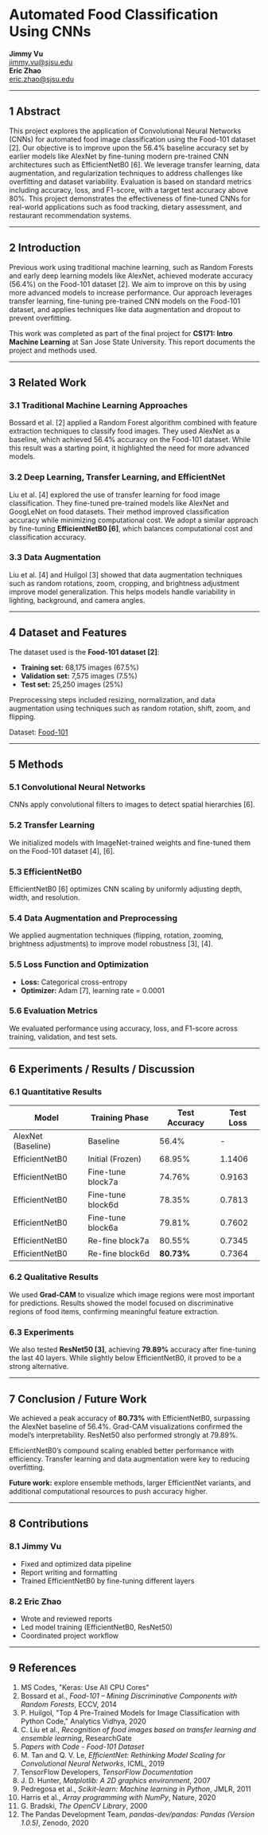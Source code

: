 # Automated Food Classification Using CNNs

**Jimmy Vu**  
jimmy.vu@sjsu.edu  
**Eric Zhao**  
eric.zhao@sjsu.edu  

---

## 1 Abstract
This project explores the application of Convolutional Neural Networks (CNNs) for automated food image classification using the Food-101 dataset [2]. Our objective is to improve upon the 56.4% baseline accuracy set by earlier models like AlexNet by fine-tuning modern pre-trained CNN architectures such as EfficientNetB0 [6]. We leverage transfer learning, data augmentation, and regularization techniques to address challenges like overfitting and dataset variability. Evaluation is based on standard metrics including accuracy, loss, and F1-score, with a target test accuracy above 80%. This project demonstrates the effectiveness of fine-tuned CNNs for real-world applications such as food tracking, dietary assessment, and restaurant recommendation systems.

---

## 2 Introduction
Previous work using traditional machine learning, such as Random Forests and early deep learning models like AlexNet, achieved moderate accuracy (56.4%) on the Food-101 dataset [2]. We aim to improve on this by using more advanced models to increase performance. Our approach leverages transfer learning, fine-tuning pre-trained CNN models on the Food-101 dataset, and applies techniques like data augmentation and dropout to prevent overfitting.

This work was completed as part of the final project for **CS171: Intro Machine Learning** at San Jose State University. This report documents the project and methods used.

---

## 3 Related Work

### 3.1 Traditional Machine Learning Approaches
Bossard et al. [2] applied a Random Forest algorithm combined with feature extraction techniques to classify food images. They used AlexNet as a baseline, which achieved 56.4% accuracy on the Food-101 dataset. While this result was a starting point, it highlighted the need for more advanced models.

### 3.2 Deep Learning, Transfer Learning, and EfficientNet
Liu et al. [4] explored the use of transfer learning for food image classification. They fine-tuned pre-trained models like AlexNet and GoogLeNet on food datasets. Their method improved classification accuracy while minimizing computational cost. We adopt a similar approach by fine-tuning **EfficientNetB0 [6]**, which balances computational cost and classification accuracy.

### 3.3 Data Augmentation
Liu et al. [4] and Huilgol [3] showed that data augmentation techniques such as random rotations, zoom, cropping, and brightness adjustment improve model generalization. This helps models handle variability in lighting, background, and camera angles.

---

## 4 Dataset and Features
The dataset used is the **Food-101 dataset [2]**:
- **Training set:** 68,175 images (67.5%)  
- **Validation set:** 7,575 images (7.5%)  
- **Test set:** 25,250 images (25%)  

Preprocessing steps included resizing, normalization, and data augmentation using techniques such as random rotation, shift, zoom, and flipping.

Dataset: [Food-101](https://data.vision.ee.ethz.ch/cvl/datasets_extra/food-101/)

---

## 5 Methods

### 5.1 Convolutional Neural Networks
CNNs apply convolutional filters to images to detect spatial hierarchies [6].

### 5.2 Transfer Learning
We initialized models with ImageNet-trained weights and fine-tuned them on the Food-101 dataset [4], [6].

### 5.3 EfficientNetB0
EfficientNetB0 [6] optimizes CNN scaling by uniformly adjusting depth, width, and resolution.

### 5.4 Data Augmentation and Preprocessing
We applied augmentation techniques (flipping, rotation, zooming, brightness adjustments) to improve model robustness [3], [4].

### 5.5 Loss Function and Optimization
- **Loss:** Categorical cross-entropy  
- **Optimizer:** Adam [7], learning rate = 0.0001

### 5.6 Evaluation Metrics
We evaluated performance using accuracy, loss, and F1-score across training, validation, and test sets.

---

## 6 Experiments / Results / Discussion

### 6.1 Quantitative Results
| Model              | Training Phase     | Test Accuracy | Test Loss |
|--------------------|-------------------|---------------|-----------|
| AlexNet (Baseline) | Baseline          | 56.4%         | -         |
| EfficientNetB0     | Initial (Frozen)  | 68.95%        | 1.1406    |
| EfficientNetB0     | Fine-tune block7a | 74.76%        | 0.9163    |
| EfficientNetB0     | Fine-tune block6d | 78.35%        | 0.7813    |
| EfficientNetB0     | Fine-tune block6a | 79.81%        | 0.7602    |
| EfficientNetB0     | Re-fine block7a   | 80.55%        | 0.7345    |
| EfficientNetB0     | Re-fine block6d   | **80.73%**    | 0.7364    |

### 6.2 Qualitative Results
We used **Grad-CAM** to visualize which image regions were most important for predictions. Results showed the model focused on discriminative regions of food items, confirming meaningful feature extraction.

### 6.3 Experiments
We also tested **ResNet50 [3]**, achieving **79.89%** accuracy after fine-tuning the last 40 layers. While slightly below EfficientNetB0, it proved to be a strong alternative.

---

## 7 Conclusion / Future Work
We achieved a peak accuracy of **80.73%** with EfficientNetB0, surpassing the AlexNet baseline of 56.4%. Grad-CAM visualizations confirmed the model’s interpretability. ResNet50 also performed strongly at 79.89%.

EfficientNetB0’s compound scaling enabled better performance with efficiency. Transfer learning and data augmentation were key to reducing overfitting.

**Future work:** explore ensemble methods, larger EfficientNet variants, and additional computational resources to push accuracy higher.

---

## 8 Contributions

### 8.1 Jimmy Vu
- Fixed and optimized data pipeline  
- Report writing and formatting  
- Trained EfficientNetB0 by fine-tuning different layers

### 8.2 Eric Zhao
- Wrote and reviewed reports  
- Led model training (EfficientNetB0, ResNet50)  
- Coordinated project workflow

---

## 9 References
1. MS Codes, "Keras: Use All CPU Cores"  
2. Bossard et al., *Food-101 – Mining Discriminative Components with Random Forests*, ECCV, 2014  
3. P. Huilgol, "Top 4 Pre-Trained Models for Image Classification with Python Code," Analytics Vidhya, 2020  
4. C. Liu et al., *Recognition of food images based on transfer learning and ensemble learning*, ResearchGate  
5. *Papers with Code - Food-101 Dataset*  
6. M. Tan and Q. V. Le, *EfficientNet: Rethinking Model Scaling for Convolutional Neural Networks*, ICML, 2019  
7. TensorFlow Developers, *TensorFlow Documentation*  
8. J. D. Hunter, *Matplotlib: A 2D graphics environment*, 2007  
9. Pedregosa et al., *Scikit-learn: Machine learning in Python*, JMLR, 2011  
10. Harris et al., *Array programming with NumPy*, Nature, 2020  
11. G. Bradski, *The OpenCV Library*, 2000  
12. The Pandas Development Team, *pandas-dev/pandas: Pandas (Version 1.0.5)*, Zenodo, 2020
